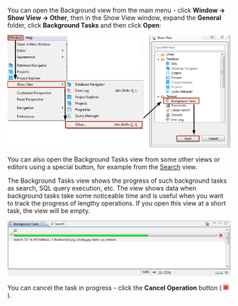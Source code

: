 You can open the Background view from the main menu - click **Window -> Show View -> Other**, then in the Show View window, expand the **General** folder, click **Background Tasks** and then click **Open**:

![](images/ug/Background-tasks-open.png)

You can also open the Background Tasks view from some other views or editors using a special button, for example from the [Search](../Search) view. 

The Background Tasks view shows the progress of such background tasks as search, SQL query execution, etc. The view shows data when background tasks take some noticeable time and is useful when you want to track the progress of lengthy operations. If you open this view at a short task, the view will be empty.

![](images/ug/Background-tasks-view.png)

You can cancel the task in progress - click the **Cancel Operation** button (![](images/ug/Cancel-Search-active.png)).
